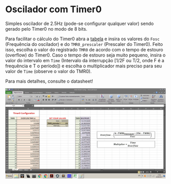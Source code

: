 # Oscilador com Timer0

Simples oscilador de 2.5Hz (pode-se configurar qualquer valor) sendo gerado pelo Timer0 no modo de 8 bits.

Para facilitar o cálculo do Timer0 abra a [tabela]() e insira os valores do `Fosc` (Frequência do oscilador) e do `TMR0_prescaler` (Prescaler do Timer0).
Feito isso, escolha o valor do registrado `TMR0` de acordo com o tempo de estouro (overflow) do Timer0.
Caso o tempo de estouro seja muito pequeno, insira o valor do intervalo em `Time` (Intervalo da interrupção [1/2F ou T/2, onde F é a frequência e T o período]) e escolha o multiplicador mais preciso para seu valor de `Time` (observe o valor do TMR0).

Para mais detalhes, consulte o datasheet!


![Screenshot](Configuração.jpg)